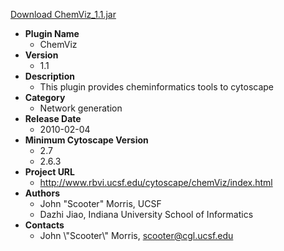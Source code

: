 <a href="ChemViz_1.1.jar">Download ChemViz_1.1.jar</a>

* __Plugin Name__
  * ChemViz
* __Version__
  * 1.1
* __Description__
  * This plugin provides cheminformatics tools to cytoscape
* __Category__
  * Network generation
* __Release Date__
  * 2010-02-04
* __Minimum Cytoscape Version__
  * 2.7
  * 2.6.3
* __Project URL__
  * http://www.rbvi.ucsf.edu/cytoscape/chemViz/index.html
* __Authors__
  * John \"Scooter\" Morris, UCSF
  * Dazhi Jiao, Indiana University School of Informatics
* __Contacts__
  * John \\\"Scooter\\\" Morris, scooter@cgl.ucsf.edu
